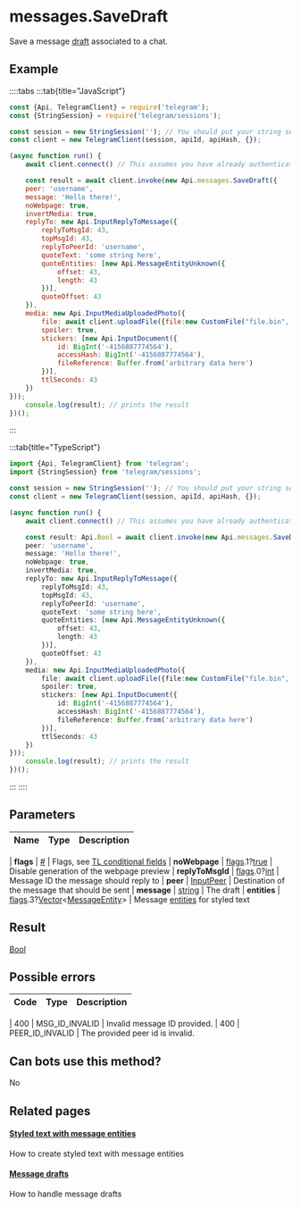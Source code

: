 # messages.SaveDraft

Save a message [draft](https://core.telegram.org/api/drafts) associated to a chat.



## Example

::::tabs
:::tab{title="JavaScript"}
```js
const {Api, TelegramClient} = require('telegram');
const {StringSession} = require('telegram/sessions');

const session = new StringSession(''); // You should put your string session here
const client = new TelegramClient(session, apiId, apiHash, {});

(async function run() {
    await client.connect() // This assumes you have already authenticated with .start()

    const result = await client.invoke(new Api.messages.SaveDraft({
    peer: 'username',
    message: 'Hello there!',
    noWebpage: true,
    invertMedia: true,
    replyTo: new Api.InputReplyToMessage({
        replyToMsgId: 43,
        topMsgId: 43,
        replyToPeerId: 'username',
        quoteText: 'some string here',
        quoteEntities: [new Api.MessageEntityUnknown({
            offset: 43,
            length: 43
        })],
        quoteOffset: 43
    }),
    media: new Api.InputMediaUploadedPhoto({
        file: await client.uploadFile({file:new CustomFile("file.bin", fs.statSync("../file.bin").size, "../file.bin"),workers:1}),
        spoiler: true,
        stickers: [new Api.InputDocument({
            id: BigInt('-4156887774564'),
            accessHash: BigInt('-4156887774564'),
            fileReference: Buffer.from('arbitrary data here')
        })],
        ttlSeconds: 43
    })
}));
    console.log(result); // prints the result
})();
```
:::

:::tab{title="TypeScript"}
```ts
import {Api, TelegramClient} from 'telegram';
import {StringSession} from 'telegram/sessions';

const session = new StringSession(''); // You should put your string session here
const client = new TelegramClient(session, apiId, apiHash, {});

(async function run() {
    await client.connect() // This assumes you have already authenticated with .start()

    const result: Api.Bool = await client.invoke(new Api.messages.SaveDraft({
    peer: 'username',
    message: 'Hello there!',
    noWebpage: true,
    invertMedia: true,
    replyTo: new Api.InputReplyToMessage({
        replyToMsgId: 43,
        topMsgId: 43,
        replyToPeerId: 'username',
        quoteText: 'some string here',
        quoteEntities: [new Api.MessageEntityUnknown({
            offset: 43,
            length: 43
        })],
        quoteOffset: 43
    }),
    media: new Api.InputMediaUploadedPhoto({
        file: await client.uploadFile({file:new CustomFile("file.bin", fs.statSync("../file.bin").size, "../file.bin"),workers:1}),
        spoiler: true,
        stickers: [new Api.InputDocument({
            id: BigInt('-4156887774564'),
            accessHash: BigInt('-4156887774564'),
            fileReference: Buffer.from('arbitrary data here')
        })],
        ttlSeconds: 43
    })
}));
    console.log(result); // prints the result
})();
```
:::
::::



## Parameters

| Name | Type | Description |
| :--: | ---- | ----------- |

| **flags** | [#](https://core.telegram.org/type/%23) | Flags, see [TL conditional fields](https://core.telegram.org/mtproto/TL-combinators#conditional-fields) 
| **noWebpage** | [flags](https://core.telegram.org/mtproto/TL-combinators#conditional-fields).1?[true](https://core.telegram.org/constructor/true) | Disable generation of the webpage preview 
| **replyToMsgId** | [flags](https://core.telegram.org/mtproto/TL-combinators#conditional-fields).0?[int](https://core.telegram.org/type/int) | Message ID the message should reply to 
| **peer** | [InputPeer](https://core.telegram.org/type/InputPeer) | Destination of the message that should be sent 
| **message** | [string](https://core.telegram.org/type/string) | The draft 
| **entities** | [flags](https://core.telegram.org/mtproto/TL-combinators#conditional-fields).3?[Vector](https://core.telegram.org/type/Vector%20t)<[MessageEntity](https://core.telegram.org/type/MessageEntity)> | Message [entities](https://core.telegram.org/api/entities) for styled text 


## Result

[Bool](https://core.telegram.org/type/Bool)



## Possible errors

| Code | Type | Description |
| :--: | ---- | ----------- |

| 400 | MSG\_ID\_INVALID | Invalid message ID provided. 
| 400 | PEER\_ID\_INVALID | The provided peer id is invalid. 


## Can bots use this method?

No

## Related pages

#### [Styled text with message entities](https://core.telegram.org/api/entities)

How to create styled text with message entities



#### [Message drafts](https://core.telegram.org/api/drafts)

How to handle message drafts




